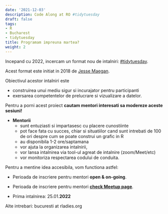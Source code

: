 ```yaml
---
date: '2021-12-03'
description: Code Along at RO #tidytuesday
draft: false
tags:
- R
- Bucharest
- tidytuesday
title: Programam impreuna martea?
weight: 2
---
```


Incepand cu 2022, incercam un format nou de intalniri: [#tidytuesday](https://github.com/rfordatascience/tidytuesday).

Acest format este initiat in 2018 de [Jesse Maegan](https://www.jessemaegan.com/post/r4ds-the-next-iteration/).

Obiectivul acestor intalniri este 
 * construirea unui mediu sigur si incurajator pentru participanti 
 * exersarea competentelor de prelucrare si vizualizare a datelor.

Pentru a porni acest proiect **cautam mentori interesati sa modereze aceste sesiuni!**

- **Mentorii** 
  - sunt entuziasti si impartasesc cu placere cunostiinte
  - pot face fata cu succes, chiar si situatiilor cand sunt intrebati de 100 de ori despre cum se poate construi un grafic in R
  - au disponibila 1-2 ore/saptamana
  - vor ajuta la organizarea intalnirii, 
  - vor lansa intalnirea via tool-ul agreat de intalnire (zoom/Meet/etc)
  - vor monitoriza respectarea codului de conduita.
  
Pentru a mentine idea accesibila, vom functiona astfel:

- Perioada de inscriere pentru mentori **open & on-going**.

- Perioada de inscriere pentru mentori **[check Meetup page](https://www.meetup.com/rladies-bucharest/events/)**.



- Prima intalnirea: 25.01.**2022** 

Alte intrebari: bucuresti at rladies.org
